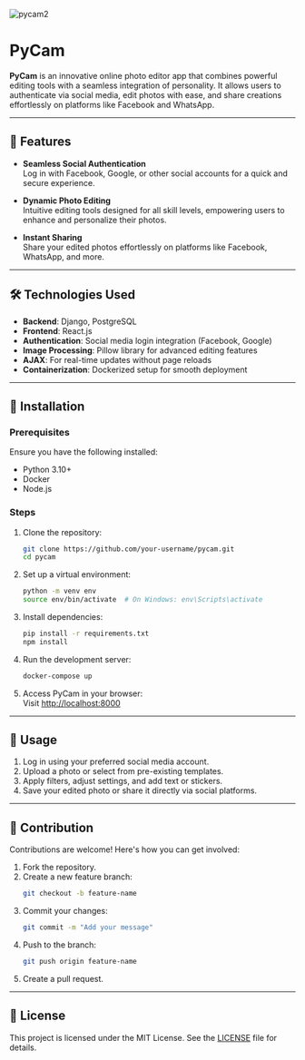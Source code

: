 

![pycam2](https://github.com/user-attachments/assets/cdc4f3d5-ab60-41ce-a16e-16eb14a35c83)

# PyCam  
**PyCam** is an innovative online photo editor app that combines powerful editing tools with a seamless integration of personality. It allows users to authenticate via social media, edit photos with ease, and share creations effortlessly on platforms like Facebook and WhatsApp.  

---

## 🚀 Features  
- **Seamless Social Authentication**  
  Log in with Facebook, Google, or other social accounts for a quick and secure experience.  

- **Dynamic Photo Editing**  
  Intuitive editing tools designed for all skill levels, empowering users to enhance and personalize their photos.  

- **Instant Sharing**  
  Share your edited photos effortlessly on platforms like Facebook, WhatsApp, and more.  

---

## 🛠️ Technologies Used  
- **Backend**: Django, PostgreSQL  
- **Frontend**: React.js  
- **Authentication**: Social media login integration (Facebook, Google)  
- **Image Processing**: Pillow library for advanced editing features  
- **AJAX**: For real-time updates without page reloads  
- **Containerization**: Dockerized setup for smooth deployment  

---

## 🔧 Installation  

### Prerequisites  
Ensure you have the following installed:  
- Python 3.10+  
- Docker  
- Node.js  

### Steps  
1. Clone the repository:  
   ```bash  
   git clone https://github.com/your-username/pycam.git  
   cd pycam  
   ```  

2. Set up a virtual environment:  
   ```bash  
   python -m venv env  
   source env/bin/activate  # On Windows: env\Scripts\activate  
   ```  

3. Install dependencies:  
   ```bash  
   pip install -r requirements.txt  
   npm install  
   ```  

4. Run the development server:  
   ```bash  
   docker-compose up  
   ```  

5. Access PyCam in your browser:  
   Visit [http://localhost:8000](http://localhost:8000)  

---

## 📖 Usage  
1. Log in using your preferred social media account.  
2. Upload a photo or select from pre-existing templates.  
3. Apply filters, adjust settings, and add text or stickers.  
4. Save your edited photo or share it directly via social platforms.  

---

## 🤝 Contribution  
Contributions are welcome! Here's how you can get involved:  
1. Fork the repository.  
2. Create a new feature branch:  
   ```bash  
   git checkout -b feature-name  
   ```  
3. Commit your changes:  
   ```bash  
   git commit -m "Add your message"  
   ```  
4. Push to the branch:  
   ```bash  
   git push origin feature-name  
   ```  
5. Create a pull request.  

---

## 📜 License  
This project is licensed under the MIT License. See the [LICENSE](LICENSE) file for details.
